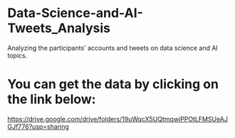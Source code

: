 # Data-Science-and-AI-Tweets_Analysis
Analyzing the participants' accounts and tweets on data science and AI topics.

# You can get the data by clicking on the link below:

https://drive.google.com/drive/folders/19uWqcX5UQtmqwiPPOtLFMSUeAJGJf776?usp=sharing
